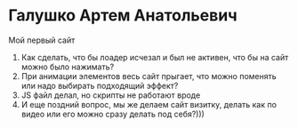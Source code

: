 # Галушко Артем Анатольевич
Мой первый сайт
1. Как сделать, что бы лоадер исчезал и был не активен, что бы на сайт можно было нажимать?
2. При анимации элементов весь сайт прыгает, что можно поменять или надо выбирать подходящий эффект?
3. JS файл делал, но скрипты не работают вроде
4. И еще поздний вопрос, мы же делаем сайт визитку, делать как по видео или его можно сразу делать под себя?)))
